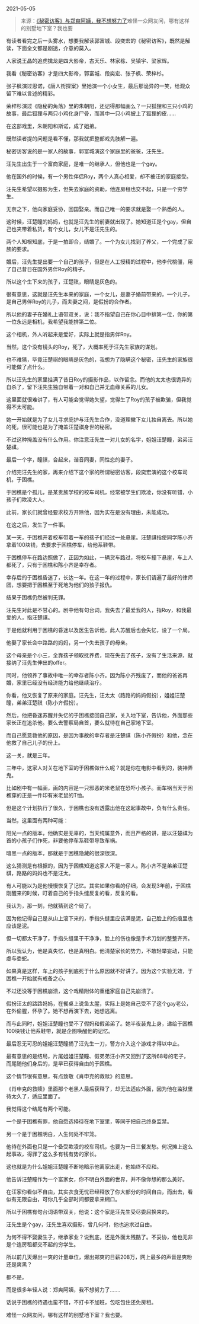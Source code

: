 2021-05-05

> 来源：[《秘密访客》与郑爽阿姨，我不想努力了](http://mp.weixin.qq.com/s?__biz=MzU0MjYwNDU2Mw==&mid=2247498519&idx=2&sn=6606f32acacbcbc8e39cde2bfd221591&chksm=fb1a976bcc6d1e7d59db2c4736cd0caa509ceefdeff98a86e667472a69b153c59d49d13a5efb&scene=27#wechat_redirect)
> ​难怪一众网友问，哪有这样的​别墅地下室？我也要

有读者看完之后一头雾水，想要我解读郭富城、段奕宏的《秘密访客》，既然是解读，下面全文都是剧透，介意的莫入。  

  

人家说王晶的追虎擒龙是四大影帝，古天乐、林家栋、吴镇宇、梁家辉。  

  

我看《秘密访客》才是四大影帝，郭富城、段奕宏、张子枫、荣梓杉。

  

张子枫演过思诺，《唐人街探案》里她演一个小女生，最后那诡异的一笑，给观众留下难以言述的精彩。

  

荣梓杉演过《隐秘的角落》里的朱朝阳，还记得那幅画么？一只狐狸和三只小鸡的故事，最后狐狸与两只小鸡化身尸骨，而其中一只小鸡披上了狐狸的皮......

  

在这部戏里，朱朝阳和斯诺，成了姐弟。  

  

既然读者提的问题是看不懂，那我就把整部戏先肢解一遍。  

  

秘密访客说的是一家人的故事，郭富城演这个家庭里的爸爸，汪先生。

  

汪先生出生于一个富商家庭，是唯一的继承人，但他也是一个gay。  

  

他在国外的时候，有一个男性伴侣Roy，两个人真心相爱，却不被汪的家庭接受。  

  

汪先生希望以摄影为生，但失去家庭的资助，他连房租也交不起，只是一个穷学生。

  

无奈之下，他向家庭妥协，回国娶亲。而自己唯一的要求就是娶一个熟悉的人。

  

这时候，汪楚瞳的妈妈，也就是汪先生的前妻就出现了。她知道汪是个gay，但自己也夹带着私货，有个女儿，女儿不是汪先生的。

  

两个人知根知底，于是一拍即合，结婚了。一个为女儿找到了养父，一个完成了家族的要求。  

  

婚后，汪先生提出要一个自己的孩子，但是在人工授精的过程中，他李代桃僵，用了自己昔日在国外男伴Roy的精子。  

  

所以这个生下来的孩子，汪楚祺，眼睛是灰色的。

  

很有意思，这就是汪先生本来的家庭，一个女儿，是妻子婚前带来的，一个儿子，是自己男伴Roy的儿子，而夫妻之间，是假扮的合作者。  

  

所以他的妻子在婚礼上语带双关，说：我不指望自己在你心目中排第一位，你的第一位永远是相机，我希望我能排第二位。  

  

这个相机，外人听起来是爱好，实际上就是指男伴Roy。

  

当然，这个没有镜头的Roy，死了，大概率死于汪先生家族的谋划。  

  

也不难猜，毕竟汪楚祺的眼睛是灰色的，我想为了隐瞒这个秘密，汪先生的家族很可能做了点什么。

  

所以汪先生的家里挂满了昔日Roy的摄影作品，以作留念。而他的太太也很诡异的自杀了，留下汪先生独自带着一对和自己并无血缘关系的儿女。

  

这里面就很难讲了，有人可能会觉得她失望，觉得生了Roy的孩子被欺骗，但我觉得不太可能。

  

她一开始就是为了女儿寻求庇护与汪先生合作，没道理撇下女儿独自离去。所以她的死，很可能也是为了掩盖汪楚祺身世的秘密。

  

不过这种掩盖没有什么作用。你注意汪先生一对儿女的名字，姐姐汪楚瞳，弟弟汪楚祺。

  

最后一个字，瞳祺，合起来，谐音同妻，同性恋的妻子。

  

介绍完汪先生的家，再来介绍下这个家的所谓秘密访客，段奕宏演的这个校车司机，于困樵。

  

于困樵是个孤儿，是某贵族学校的校车司机，经常被学生们欺凌，你没有听错，小孩子们欺凌大人。

  

此前，家长们就曾经要求校方开除他，因为实在是没有理由，未能成功。  

  

在这之后，发生了一件事。  

  

某一天，于困樵开着校车带着一车的孩子们经过一处悬崖。汪楚祺指使同学陈小齐拿着100块钱，去要求于困樵停车，给他系鞋带。

  

于困樵停车在路边照做了，正因为如此，一辆货车路过，将校车撞下悬崖，车上人都死了，只有于困樵和陈小齐是幸存者。

  

幸存后的于困樵昏迷了，长达一年。在这一年的过程中，家长们请遍了最好的律师团，想要把于困樵至于死地为他们的孩子报仇。

  

结果于困樵仍然被判无罪。

  

汪先生对此是不甘心的。剧中他有句台词，我失去了最爱我的人，指Roy，和我最爱的人，指汪楚祺。

  

于是他就利用于困樵的昏迷以及医生告诉他，此人苏醒后也会失忆，设了一个局。  

  

他娶了家长会中路路的妈妈，另一个失去孩子的母亲。  

  

这个母亲是个小三，全靠孩子领取抚养费，现在失去了孩子，没有了生活来源，就接纳了汪先生伸出的offer。

  

同时，他领养了事故中唯一的幸存者陈小齐。因为陈小齐残废了，而他的爸爸再婚，家里已经没有经济能力给他继续治疗。

  

你看，他又恢复了原来的家庭。汪先生，汪太太（路路的妈妈假扮），姐姐汪楚瞳，弟弟汪楚祺（陈小齐假扮）。  

  

然后，他把昏迷苏醒并失忆的于困樵接回自己家，关入地下室，告诉他，外面那些家长正在追杀他。要么去警察局自首，要么就待在自己家地下室。

  

而自己愿意救他的原因，是因为事故的幸存者是汪楚祺（陈小齐假扮）和他，念在他救了自己儿子的份上。

  

这一关，就是三年。  

  

三年中，这家人对关在地下室的于困樵做什么呢？就是你在电影中看到的，装神弄鬼。

  

比如剧中有一幅画，画的内容是一只邪恶的米老鼠在恐吓小孩子。而车祸当天于困樵穿的正是一件印有米老鼠的T恤。

  

但是这个计划执行了很久，于困樵也没有透露出他在这起事故中，负有什么责任。

  

当然，这里面有两种可能：

  

阳光一点的版本，他确实是无辜的，当天纯属意外，而且严格的讲，是以汪楚祺为首的小孩子们作死，非要他停车系鞋带导致车祸。

  

暗黑一点的版本，那就是于困樵隐藏的很深很深。  

  

这么猜测是有根据的，因为于困樵知道这家人不是一家人。陈小齐不是弟弟汪楚祺，路路的妈妈也不是汪太。

  

有人可能以为是他慢慢恢复了记忆。其实如果你看的仔细，会发现3年前，于困樵刚醒来的时候，盯着自己的手指头缝反复的看，反复的看。  

  

我认为，那一刻，他就猜到这个局了。

  

因为他记得自己是从山上滚下来的，手指头缝里应该满是泥，自己脸上的伤痕里也应该是泥。  

  

但一切都太干净了，手指头缝里干干净净，脸上的伤也像是手术刀划的整整齐齐。  

  

所以我认为，他是真失忆，也是真明白。他清楚家长的势力，不敢轻举妄动，只能虚与委蛇。  

  

如果真是这样，车上的孩子到底死于什么原因就不好讲了。因为这个实验无效，于困樵一开始就有戒备之心。

  

不过还没等于困樵崩溃，这个戏精附体的重组家庭自己先崩溃了。

  

假扮汪太的路路妈妈，在餐桌上说鱼太腥，实际上是她自己受不了这个gay老公，在外偷腥，怀孕了。她不想再演下去，她想逃离。  

  

而与此同时，姐姐汪楚瞳也受不了假妈和假弟弟了。她半夜装鬼上身，递给于困樵100块钱让他系鞋带，就是企图唤醒他的记忆。

  

最后忍无可忍的姐姐汪楚瞳捅了汪先生一刀，警方介入这个游戏才得以中止。  

  

最有意思的是结局，片尾姐姐汪楚瞳、假弟弟汪小齐又回到了这所68号的宅子，而尾随他们身后的，是早已获得自由的于困樵。  

  

这个情节很有意思，有点致敬《肖申克的救赎》的意思。  

  

《肖申克的救赎》里面那个老黑人最后获释了，却无法适应外面，因为他在监狱里待太久了，适应里面了。

  

我觉得这个结尾有两个可能。  

  

一个是于困樵有罪，他自愿选择待在地下室里，等同于把自己终身监禁。

  

另一个是于困樵明白，人生何处不牢笼。

  

他待在外面也只是一个备受欺凌的校车司机，也要为一日三餐发愁。何况摊上这么起事故，得罪了这么多有钱有势的家长。  

  

这也就是为什么姐姐汪楚瞳不断地暗示他离家出走，他始终不应和。

  

他告诉汪楚瞳作为一个富家女，你不明白外面的世界，并不像你想的那么美好。

  

在汪家你看似不自由，其实衣食无忧已经释放了你大部分的时间自由，而出去，看似有无限自由，可你几乎全部时间都要拿来糊口。  

  

所以于困樵有句台词语带双关，他说：这个家是汪先生受尽委屈换来的。

  

汪先生是个gay，汪先生喜欢摄影，曾几何时，他也追求过自由。

  

为何不得不娶妻生子，继承家业？说到底，还是外面太残酷了。不妥协，他也无非是个连房租都交不起的穷学生。

  

所以前几天爆出一爽的计量单位，爆出郑爽的日薪208万，网上最多的声音是爽粉还是爽黑？

  

都不是。

  

而是很多年轻人说：郑爽阿姨，我不想努力了.......  

  

话说于困樵的待遇也蛮不错，不打卡不加班，包吃包住还免房租。

  

难怪一众网友问，哪有这样的别墅地下室？我也要。

